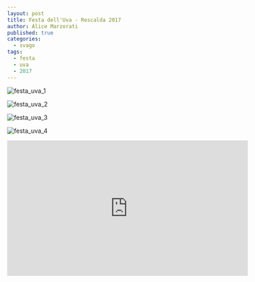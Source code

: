 ```yaml
---
layout: post
title: Festa dell'Uva - Rescalda 2017
author: Alice Marzorati
published: true
categories:
  - svago
tags:
  - festa
  - uva
  - 2017
---
```

![festa_uva_1](https://farm5.staticflickr.com/4483/37015460700_0e871f561d_b.jpg)

![festa_uva_2](https://farm5.staticflickr.com/4368/36561434144_90a677185b_b.jpg)

![festa_uva_3](https://farm5.staticflickr.com/4430/37224499126_80fbbb205c_b.jpg)

![festa_uva_4](https://farm5.staticflickr.com/4428/37224502556_eab718d17c_b.jpg)

<div class="video"><iframe width="560" height="315" src="https://www.youtube.com/embed/kaWBoV5VUKA?rel=0&amp;controls=0&amp;showinfo=0" frameborder="0" allowfullscreen></iframe></div>